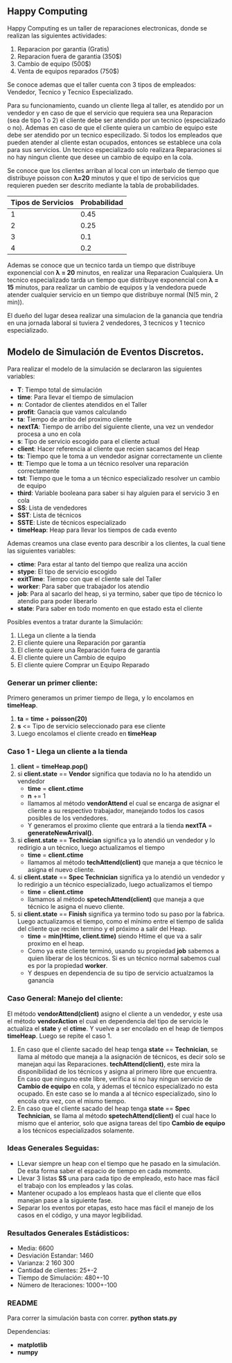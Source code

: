 ## Happy Computing

Happy Computing es un taller de reparaciones electronicas, donde se realizan las siguientes actividades:

1. Reparacion por garantia (Gratis)
2. Reparacion fuera de garantia (350$)
3. Cambio de equipo (500$)
4. Venta de equipos reparados (750$)

Se conoce ademas que el taller cuenta con 3 tipos de empleados: Vendedor, Tecnico y Tecnico Especializado.

Para su funcionamiento, cuando un cliente llega al taller, es atendido por un vendedor y en caso de que el servicio que requiera sea una Reparacion (sea de tipo 1 o 2) el cliente debe ser atendido por un tecnico (especializado o no). Ademas en caso de que el cliente quiera un cambio de equipo este debe ser atendido por un tecnico especilizado. Si todos los empleados que pueden atender al cliente estan ocupados, entonces se establece una cola para sus servicios. Un tecnico especializado solo realizara Reparaciones si no hay ningun cliente que desee un cambio de equipo en la cola.

Se conoce que los clientes arriban al local con un interbalo de tiempo que distribuye poisson con **λ=20** minutos y que el tipo de servicios que requieren pueden ser descrito mediante la tabla de probabilidades.

| Tipos de Servicios | Probabilidad |
|--------------------|--------------|
| 1                  | 0.45         |
| 2                  | 0.25         |
| 3                  | 0.1          |
| 4                  | 0.2          |

Ademas se conoce que un tecnico tarda un tiempo que distribuye exponencial con **λ = 20** minutos, en realizar una Reparacion Cualquiera. Un tecnico especializado tarda un tiempo que distribuye exponencial con **λ = 15** minutos, para realizar un cambio de equipos y la vendedora puede atender cualquier servicio en un tiempo que distribuye normal (N(5 min, 2 min)).

El dueño del lugar desea realizar una simulacion de la ganancia que tendria en una jornada laboral si tuviera 2 vendedores, 3 tecnicos y 1 tecnico especializado.

## Modelo de Simulación de Eventos Discretos.

Para realizar el modelo de la simulación se declararon las siguientes variables:
-	**T**: Tiempo total de simulación
-	**time**: Para llevar el tiempo de simulacion
-	**n**: Contador de clientes atendidos en el Taller
-	**profit**: Ganacia que vamos calculando
-	**ta**: Tiempo de arribo del proximo cliente
-	**nextTA**: Tiempo de arribo del siguiente cliente, una vez un vendedor procesa a uno en cola
-	**s**: Tipo de servicio escogido para el cliente actual
-	**client**: Hacer referencia al cliente que recien sacamos del Heap
-	**ts**: Tiempo que le toma a un vendedor asignar correctamente un cliente
-	**tt**: Tiempo que le toma a un técnico resolver una reparación correctamente
-	**tst**: Tiempo que le toma a un técnico especializado resolver un cambio de equipo
-	**third**: Variable booleana para saber si hay alguien para el servicio 3 en cola
-	**SS**: Lista de vendedores
-	**SST**: Lista de técnicos
-	**SSTE**: Liste de técnicos especializado
-	**timeHeap**: Heap para llevar los tiempos de cada evento

Ademas creamos una clase evento para describir a los clientes, la cual tiene las siguientes variables:
- **ctime**: Para estar al tanto del tiempo que realiza una acción
- **stype**: El tipo de servicio escogido
- **exitTime**: Tiempo con que el cliente sale del Taller
- **worker**: Para saber que trabajador los atendio
- **job**: Para al sacarlo del heap, si ya termino, saber que tipo de técnico lo atendio para poder liberarlo
- **state**: Para saber en todo momento en que estado esta el cliente


Posibles eventos a tratar durante la Simulación:
1. LLega un cliente a la tienda
2. El cliente quiere una Reparación por garantía
3. El cliente quiere una Reparación fuera de garantía
4. El cliente quiere un Cambio de equipo
5. El cliente quiere Comprar un Equipo Reparado

### Generar un primer cliente:
Primero generamos un primer tiempo de llega, y lo encolamos en **timeHeap**. 
1. **ta** = **time** + **poisson(20)**
2. **s** <= Tipo de servicio seleccionado para ese cliente
3. Luego encolamos  el cliente creado en **timeHeap**

### Caso 1 - Llega un cliente a la tienda
1. **client**  = **timeHeap.pop()**
2. si **client.state** == **Vendor** significa que todavia no lo ha atendido un vendedor
	- **time** = **client.ctime**
	- **n** += 1
	- llamamos al método **vendorAttend** el cual se encarga de asignar el cliente a su respectivo trabajador, manejando todos los casos posibles de los vendedores.
	- Y generamos el proximo cliente que entrará a la tienda **nextTA** = **generateNewArrival()**. 
3. si **client.state** == **Technician** significa ya lo atendió un vendedor y lo redirigio a un técnico, luego actualizamos el tiempo
	- **time** = **client.ctime**
	- llamamos al método **techAttend(client)** que maneja a que técnico le asigna el nuevo cliente.
4. si **client.state** == **Spec Technician** significa ya lo atendió un vendedor y lo redirigio a un técnico especializado, luego actualizamos el tiempo
	- **time** = **client.ctime**
	- llamamos al método **spetechAttend(client)** que maneja a que técnico le asigna el nuevo cliente.
5. si **client.state** == **Finish** significa ya termino todo su paso por la fabrica. Luego actualizamos el tiempo, como el mínimo entre el tiempo de salida del cliente que recién termino y el próximo a salir del Heap.
	- **time** = **min(Htime, client.time)** siendo Htime el que va a salir proximo en el heap.
	- Como ya este cliente terminó, usando su propiedad **job** sabemos  a quien liberar de los técnicos. Si es un técnico normal sabemos cual es por la propiedad **worker**.
	- Y despues en dependencia de su tipo de servicio actualzamos la ganancia

### Caso General: Manejo del cliente:
El método **vendorAttend(client)** asigno el cliente a un vendedor, y este usa el método **vendorAction** el cual en dependencia del tipo de servicio le actualiza el  **state** y el **ctime**. Y vuelve a ser encolado en el heap de tiempos **timeHeap**. Luego se repite el caso 1.
1. En caso que el cliente sacado del heap tenga **state** == **Technician**, se llama al método que maneja a la asignación de técnicos, es decir solo se manejan aqui las Reparaciones. **techAttend(client)**, este mira la disponibilidad de los técnicos y asigna al primero libre que encuentra. En caso que ninguno este libre, verifica si no hay ningun servicio de **Cambio de equipo** en cola, y ádemas el técnico especializado no esta ocupado. En este caso se lo manda a al técnico especializado, sino lo encola otra vez, con el mismo tiempo.
2. En caso que el cliente sacado del heap tenga  **state** == **Spec Technician**, se llama al método **spetechAttend(client)** el cual hace lo mismo que el anterior, solo que asigna tareas del tipo **Cambio de equipo** a los técnicos especializados solamente.

### Ideas Generales Seguidas:
-	LLevar siempre un heap con el tiempo que he pasado en la simulación. De esta forma saber el espacio de tiempo en cada momento.
-	Llevar 3 listas **SS** una para cada tipo de empleado, esto hace mas fácil el trabajo con los empleados y las colas.
-	Mantener ocupado a los empleaos hasta que el cliente que ellos manejan pase a la siguiente fase.
-	Separar los eventos por etapas, esto hace mas fácil  el manejo de los casos en el código, y una mayor legibilidad.

### Resultados Generales Estádisticos:
- Media: 6600
- Desviación Estandar: 1460
- Varianza: 2 160 300
- Cantidad de clientes: 25+-2
- Tiempo de Simulación: 480+-10
- Número de Iteraciones: 1000+-100 

### README
Para correr la simulación basta con correr. **python stats.py**

Dependencias:
- **matplotlib**
- **numpy**


